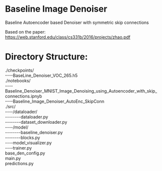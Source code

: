 # Baseline Image Denoiser
Baseline Autoencoder based Denoiser with symmetric skip connections

Based on the paper: https://web.stanford.edu/class/cs331b/2016/projects/zhao.pdf

# Directory Structure:
./checkpoints/ <br>
----BaseLine_Denoiser_VOC_265.h5 <br>
./notebooks/ <br>
----Baseline_Denoiser_MNIST_Image_Denoising_using_Autoencoder_with_skip_connections.ipnyb <br>
----Baseline_Image_Denoiser_AutoEnc_SkipConn <br>
./src/ <br>
----/dataloader/ <br>
--------dataloader.py <br>
--------dataset_downloader.py <br>
----/model/ <br>
--------baseline_denoiser.py <br>
--------blocks.py <br>
----model_visualizer.py <br>
----trainer.py <br>
base_den_config.py <br>
main.py <br>
predictions.py <br>

